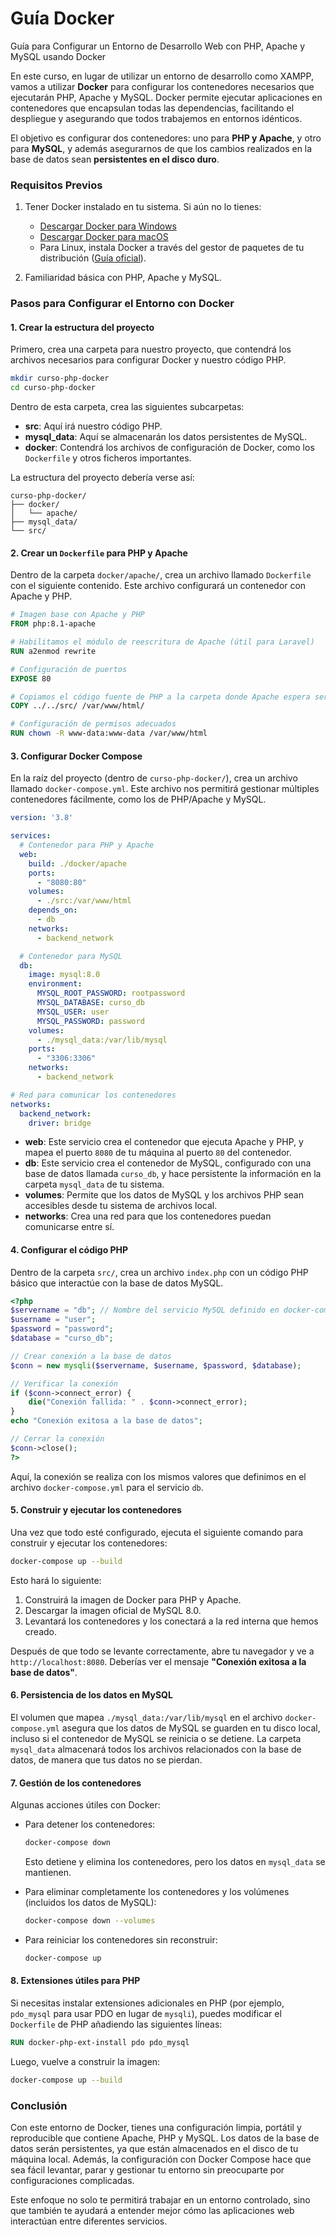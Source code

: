 # Guía Docker
Guía para Configurar un Entorno de Desarrollo Web con PHP, Apache y MySQL usando Docker

En este curso, en lugar de utilizar un entorno de desarrollo como XAMPP, vamos a utilizar **Docker** para configurar los contenedores necesarios que ejecutarán PHP, Apache y MySQL. Docker permite ejecutar aplicaciones en contenedores que encapsulan todas las dependencias, facilitando el despliegue y asegurando que todos trabajemos en entornos idénticos.

El objetivo es configurar dos contenedores: uno para **PHP y Apache**, y otro para **MySQL**, y además asegurarnos de que los cambios realizados en la base de datos sean **persistentes en el disco duro**.

### Requisitos Previos

1. Tener Docker instalado en tu sistema. Si aún no lo tienes:
   - [Descargar Docker para Windows](https://www.docker.com/products/docker-desktop)
   - [Descargar Docker para macOS](https://www.docker.com/products/docker-desktop)
   - Para Linux, instala Docker a través del gestor de paquetes de tu distribución ([Guía oficial](https://docs.docker.com/engine/install/)).

2. Familiaridad básica con PHP, Apache y MySQL.

### Pasos para Configurar el Entorno con Docker

#### 1. Crear la estructura del proyecto

Primero, crea una carpeta para nuestro proyecto, que contendrá los archivos necesarios para configurar Docker y nuestro código PHP.

```bash
mkdir curso-php-docker
cd curso-php-docker
```

Dentro de esta carpeta, crea las siguientes subcarpetas:

- **src**: Aquí irá nuestro código PHP.
- **mysql_data**: Aquí se almacenarán los datos persistentes de MySQL.
- **docker**: Contendrá los archivos de configuración de Docker, como los `Dockerfile` y otros ficheros importantes.

La estructura del proyecto debería verse así:

```
curso-php-docker/
├── docker/
│   └── apache/
├── mysql_data/
└── src/
```

#### 2. Crear un `Dockerfile` para PHP y Apache

Dentro de la carpeta `docker/apache/`, crea un archivo llamado `Dockerfile` con el siguiente contenido. Este archivo configurará un contenedor con Apache y PHP.

```Dockerfile
# Imagen base con Apache y PHP
FROM php:8.1-apache

# Habilitamos el módulo de reescritura de Apache (útil para Laravel)
RUN a2enmod rewrite

# Configuración de puertos
EXPOSE 80

# Copiamos el código fuente de PHP a la carpeta donde Apache espera servir archivos
COPY ../../src/ /var/www/html/

# Configuración de permisos adecuados
RUN chown -R www-data:www-data /var/www/html
```

#### 3. Configurar Docker Compose

En la raíz del proyecto (dentro de `curso-php-docker/`), crea un archivo llamado `docker-compose.yml`. Este archivo nos permitirá gestionar múltiples contenedores fácilmente, como los de PHP/Apache y MySQL.

```yaml
version: '3.8'

services:
  # Contenedor para PHP y Apache
  web:
    build: ./docker/apache
    ports:
      - "8080:80"
    volumes:
      - ./src:/var/www/html
    depends_on:
      - db
    networks:
      - backend_network

  # Contenedor para MySQL
  db:
    image: mysql:8.0
    environment:
      MYSQL_ROOT_PASSWORD: rootpassword
      MYSQL_DATABASE: curso_db
      MYSQL_USER: user
      MYSQL_PASSWORD: password
    volumes:
      - ./mysql_data:/var/lib/mysql
    ports:
      - "3306:3306"
    networks:
      - backend_network

# Red para comunicar los contenedores
networks:
  backend_network:
    driver: bridge
```

- **web**: Este servicio crea el contenedor que ejecuta Apache y PHP, y mapea el puerto `8080` de tu máquina al puerto `80` del contenedor.
- **db**: Este servicio crea el contenedor de MySQL, configurado con una base de datos llamada `curso_db`, y hace persistente la información en la carpeta `mysql_data` de tu sistema.
- **volumes**: Permite que los datos de MySQL y los archivos PHP sean accesibles desde tu sistema de archivos local.
- **networks**: Crea una red para que los contenedores puedan comunicarse entre sí.

#### 4. Configurar el código PHP

Dentro de la carpeta `src/`, crea un archivo `index.php` con un código PHP básico que interactúe con la base de datos MySQL.

```php
<?php
$servername = "db"; // Nombre del servicio MySQL definido en docker-compose
$username = "user";
$password = "password";
$database = "curso_db";

// Crear conexión a la base de datos
$conn = new mysqli($servername, $username, $password, $database);

// Verificar la conexión
if ($conn->connect_error) {
    die("Conexión fallida: " . $conn->connect_error);
}
echo "Conexión exitosa a la base de datos";

// Cerrar la conexión
$conn->close();
?>
```

Aquí, la conexión se realiza con los mismos valores que definimos en el archivo `docker-compose.yml` para el servicio `db`.

#### 5. Construir y ejecutar los contenedores

Una vez que todo esté configurado, ejecuta el siguiente comando para construir y ejecutar los contenedores:

```bash
docker-compose up --build
```

Esto hará lo siguiente:

1. Construirá la imagen de Docker para PHP y Apache.
2. Descargar la imagen oficial de MySQL 8.0.
3. Levantará los contenedores y los conectará a la red interna que hemos creado.

Después de que todo se levante correctamente, abre tu navegador y ve a `http://localhost:8080`. Deberías ver el mensaje **"Conexión exitosa a la base de datos"**.

#### 6. Persistencia de los datos en MySQL

El volumen que mapea `./mysql_data:/var/lib/mysql` en el archivo `docker-compose.yml` asegura que los datos de MySQL se guarden en tu disco local, incluso si el contenedor de MySQL se reinicia o se detiene. La carpeta `mysql_data` almacenará todos los archivos relacionados con la base de datos, de manera que tus datos no se pierdan.

#### 7. Gestión de los contenedores

Algunas acciones útiles con Docker:

- Para detener los contenedores:

  ```bash
  docker-compose down
  ```

  Esto detiene y elimina los contenedores, pero los datos en `mysql_data` se mantienen.

- Para eliminar completamente los contenedores y los volúmenes (incluidos los datos de MySQL):

  ```bash
  docker-compose down --volumes
  ```

- Para reiniciar los contenedores sin reconstruir:

  ```bash
  docker-compose up
  ```

#### 8. Extensiones útiles para PHP

Si necesitas instalar extensiones adicionales en PHP (por ejemplo, `pdo_mysql` para usar PDO en lugar de `mysqli`), puedes modificar el `Dockerfile` de PHP añadiendo las siguientes líneas:

```Dockerfile
RUN docker-php-ext-install pdo pdo_mysql
```

Luego, vuelve a construir la imagen:

```bash
docker-compose up --build
```

### Conclusión

Con este entorno de Docker, tienes una configuración limpia, portátil y reproducible que contiene Apache, PHP y MySQL. Los datos de la base de datos serán persistentes, ya que están almacenados en el disco de tu máquina local. Además, la configuración con Docker Compose hace que sea fácil levantar, parar y gestionar tu entorno sin preocuparte por configuraciones complicadas.

Este enfoque no solo te permitirá trabajar en un entorno controlado, sino que también te ayudará a entender mejor cómo las aplicaciones web interactúan entre diferentes servicios.